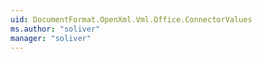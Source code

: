 ```yaml
---
uid: DocumentFormat.OpenXml.Vml.Office.ConnectorValues
ms.author: "soliver"
manager: "soliver"
---
```

